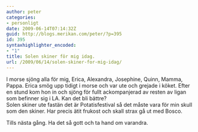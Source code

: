 ```yaml
---
author: peter
categories:
- personligt
date: 2009-06-14T07:14:32Z
guid: http://blogs.merikan.com/peter/?p=395
id: 395
syntaxhighlighter_encoded:
- "1"
title: Solen skiner för mig idag.
url: /2009/06/14/solen-skiner-for-mig-idag/
---
```


I morse sjöng alla för mig, Erica, Alexandra, Josephine, Quinn, Mamma, Pappa. Erica smög upp tidigt i morse och var ute och grejade i köket. Efter en stund kom hon in och sjöng för fullt ackompanjerad av resten av ligan som befinner sig i LA. Kan det bli bättre?  
Solen skiner ute fastän det är Potatisfestival så det måste vara för min skull som den skiner. Har precis ätit frukost och skall strax gå ut med Bosco.

Tills nästa gång. Ha det så gott och ta hand om varandra.
